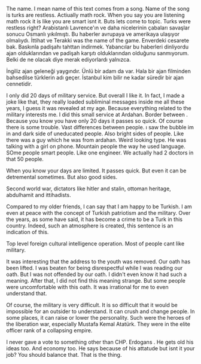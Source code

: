 The name. I mean name of this text comes from a song.
Name of the song is turks are restless. Actiually math rock. When you say you are listening math rock it is like you are smart isnt it.
Buts lets come to topic. Turks were restless right? Arabistanlı Lavrence'ın ve daha nicelerinin çabaları savaşlar sonucu Osmanlı yıkılmıştı.
Bu haberler avrupaya ve amerikaya ulaşıyor olmalıydı. İttihat ve Terakki was the name of the game. Enverdeki cesarete bak. Baskınla padişahı tahttan indirmek.
Yabancılar bu haberleri dinliyordu ajan olduklarından ve padişah karşıtı olduklarından olduğunu sanmıyorum. Belki de ne olacak diye merak ediyorlardı yalnızca.

İngiliz ajan geleneği yaygındır. Ünlü bir adam da var. 
Hala bir ajan filminden bahsedilse türklerin adı geçer. İstanbul kim bilir ne kadar süredir bir ajan cennetidir.

I only did 20 days of military service. But overall I like it.
In fact, I made a joke like that, they really loaded subliminal messages inside me all these years, I guess it was revealed at my age. 
Because everything related to the military interests me. 
I did this small service at Ardahan. Border between . Because you know you have only 20 days it passes so quick.
Of course there is some trouble. Vast differences between people. ı saw the bubble im in and dark side of uneducated people.
Also bright sides of people. Like there was a guy which he was from ardahan. Weird looking type. He was talking with a girl on phone. Mountain people
the way he used language. SOme people smart people. Like one engineer. We actually had 2 doctors in that 50 people. 

When you know your days are limited. It passes quick. But even it can be detremental sometimes. But also good sides. 

Second world war, dictators like hitler and stalin, ottoman heritage, abdulhamit and ittihadists.

Compared to my older friends, I can say that I am happy to be Turkish.
I am even at peace with the concept of Turkish patriotism and the military.
Over the years, as some have said, it has become a crime to be a Turk in this country.
Indeed, such an atmosphere is created, this sentence is an indication of this.

Top level foreign cultural intelligence operation. Most of people cant like military. 

It was interesting that the address to the youth was removed. 
Our oath has been lifted. I was beaten for being disrespectful while I was reading our oath. 
But I was not offended by our oath. I didn't even know it had such a meaning. 
After that, I did not find this meaning strange. 
But some people were uncomfortable with this oath. It was irrational for me to even understand that.

Of course, the military is very difficult. It is so difficult that it would be impossible for an outsider to understand. 
It can crush and change people. In some places, it can raise or lower the personality. 
Such were the heroes of the liberation war, especially Mustafa Kemal Atatürk. 
They were in the elite officer rank of a collapsing empire.

I never gave a vote to something other than CHP.
Erdogans . He gets old his ideas too. And economy too. He says because of his attatude but
isnt it your job? You should balance that. That is the thing. 
